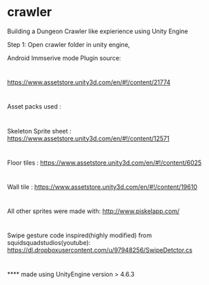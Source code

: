 # crawler
Building a Dungeon Crawler like expierience using Unity Engine

Step 1: Open crawler folder in unity engine,



Android Immserive mode Plugin source: 
#
https://www.assetstore.unity3d.com/en/#!/content/21774
#
Asset packs used :
#
Skeleton Sprite sheet : https://www.assetstore.unity3d.com/en/#!/content/12571
#
Floor tiles : https://www.assetstore.unity3d.com/en/#!/content/6025
#
Wall tile   : https://www.assetstore.unity3d.com/en/#!/content/19610
#
All other sprites were made with: http://www.piskelapp.com/
#
Swipe gesture code inspired(highly modified) from squidsquadstudios(youtube): https://dl.dropboxusercontent.com/u/97948256/SwipeDetctor.cs
#
**** made using UnityEngine version > 4.6.3


